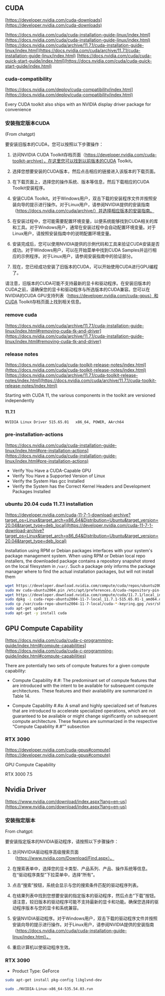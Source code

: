 
## CUDA

[https://developer.nvidia.com/cuda-downloads](https://developer.nvidia.com/cuda-downloads)

[https://docs.nvidia.com/cuda/cuda-installation-guide-linux/index.html](https://docs.nvidia.com/cuda/cuda-installation-guide-linux/index.html)
[https://docs.nvidia.com/cuda/archive/11.7.1/cuda-installation-guide-linux/index.html](https://docs.nvidia.com/cuda/archive/11.7.1/cuda-installation-guide-linux/index.html)
[https://docs.nvidia.com/cuda/cuda-quick-start-guide/index.html](https://docs.nvidia.com/cuda/cuda-quick-start-guide/index.html)

### cuda-compatibility

[https://docs.nvidia.com/deploy/cuda-compatibility/index.html](https://docs.nvidia.com/deploy/cuda-compatibility/index.html)

Every CUDA toolkit also ships with an NVIDIA display driver package for convenience

### 安装指定版本CUDA

(From chatgpt)

要安装旧版本的CUDA，您可以按照以下步骤操作：

1. 访问NVIDIA CUDA Toolkit存档页面（https://developer.nvidia.com/cuda-toolkit-archive），在这里您可以找到以前版本的CUDA Toolkit。

2. 选择您想要安装的CUDA版本，然后点击相应的链接进入该版本的下载页面。

3. 在下载页面上，选择您的操作系统、版本等信息，然后下载相应的CUDA Toolkit安装程序。

4. 安装CUDA Toolkit。对于Windows用户，双击下载的安装程序文件并按照安装向导的提示进行操作。对于Linux用户，请参阅NVIDIA提供的安装指南（https://docs.nvidia.com/cuda/archive/）并选择相应版本的安装指南。

5. 在安装过程中，您可能需要配置环境变量，以便系统能够找到CUDA相关的库和工具。对于Windows用户，通常在安装过程中会自动配置环境变量。对于Linux用户，请按照安装指南中的说明配置环境变量。

6. 安装完成后，您可以使用NVIDIA提供的示例代码和工具来验证CUDA安装是否成功。对于Windows用户，可以在开始菜单中找到CUDA Samples并运行相应的示例程序。对于Linux用户，请参阅安装指南中的验证部分。

7. 现在，您已经成功安装了旧版本的CUDA，可以开始使用CUDA进行GPU编程了。

请注意，旧版本的CUDA可能不支持最新的显卡和驱动程序。在安装旧版本的CUDA之前，请确保您的显卡和驱动程序与所选版本的CUDA兼容。您可以在NVIDIA的CUDA GPU支持列表（https://developer.nvidia.com/cuda-gpus）和CUDA Toolkit存档页面上找到相关信息。

### remove cuda

[https://docs.nvidia.com/cuda/archive/11.7.1/cuda-installation-guide-linux/index.html#removing-cuda-tk-and-driver](https://docs.nvidia.com/cuda/archive/11.7.1/cuda-installation-guide-linux/index.html#removing-cuda-tk-and-driver)

### release notes

[https://docs.nvidia.com/cuda/cuda-toolkit-release-notes/index.html](https://docs.nvidia.com/cuda/cuda-toolkit-release-notes/index.html)
[https://docs.nvidia.com/cuda/archive/11.7.1/cuda-toolkit-release-notes/index.html](https://docs.nvidia.com/cuda/archive/11.7.1/cuda-toolkit-release-notes/index.html)

Starting with CUDA 11, the various components in the toolkit are versioned independently

#### 11.7.1

```
NVIDIA Linux Driver	515.65.01	x86_64, POWER, AArch64
```

### pre-installation-actions

[https://docs.nvidia.com/cuda/cuda-installation-guide-linux/index.html#pre-installation-actions](https://docs.nvidia.com/cuda/cuda-installation-guide-linux/index.html#pre-installation-actions)

- Verify You Have a CUDA-Capable GPU
- Verify You Have a Supported Version of Linux
- Verify the System Has gcc Installed
- Verify the System has the Correct Kernel Headers and Development Packages Installed

### ubuntu 20.04 cuda 11.7.1 installation

[https://developer.nvidia.com/cuda-11-7-1-download-archive?target_os=Linux&target_arch=x86_64&Distribution=Ubuntu&target_version=20.04&target_type=deb_local](https://developer.nvidia.com/cuda-11-7-1-download-archive?target_os=Linux&target_arch=x86_64&Distribution=Ubuntu&target_version=20.04&target_type=deb_local)

Installation using RPM or Debian packages interfaces with your system's package management system. When using RPM or Debian local repo installers, the downloaded package contains a repository snapshot stored on the local filesystem in `/var/`. Such a package only informs the package manager where to find the actual installation packages, but will not install them

```bash
wget https://developer.download.nvidia.com/compute/cuda/repos/ubuntu2004/x86_64/cuda-ubuntu2004.pin
sudo mv cuda-ubuntu2004.pin /etc/apt/preferences.d/cuda-repository-pin-600
wget https://developer.download.nvidia.com/compute/cuda/11.7.1/local_installers/cuda-repo-ubuntu2004-11-7-local_11.7.1-515.65.01-1_amd64.deb
sudo dpkg -i cuda-repo-ubuntu2004-11-7-local_11.7.1-515.65.01-1_amd64.deb
sudo cp /var/cuda-repo-ubuntu2004-11-7-local/cuda-*-keyring.gpg /usr/share/keyrings/
sudo apt-get update
sudo apt-get -y install cuda
```

## GPU Compute Capability

[https://docs.nvidia.com/cuda/cuda-c-programming-guide/index.html#compute-capabilities](https://docs.nvidia.com/cuda/cuda-c-programming-guide/index.html#compute-capabilities)

There are potentially two sets of compute features for a given compute capability:

- Compute Capability #.#: The predominant set of compute features that are introduced with the intent to be available for subsequent compute architectures. These features and their availability are summarized in Table 14.

- Compute Capability #.#a: A small and highly specialized set of features that are introduced to accelerate specialized operations, which are not guaranteed to be available or might change significantly on subsequent compute architecture. These features are summarized in the respective “Compute Capability #.#”” subsection

### RTX 3090

[https://developer.nvidia.com/cuda-gpus#compute](https://developer.nvidia.com/cuda-gpus#compute)

GPU	Compute Capability

RTX 3000	7.5

## Nvidia Driver

[https://www.nvidia.com/download/index.aspx?lang=en-us](https://www.nvidia.com/download/index.aspx?lang=en-us)

### 安装指定版本

From chatgpt:

要安装指定版本的NVIDIA驱动程序，请按照以下步骤操作：

1. 访问NVIDIA驱动程序高级搜索页面（https://www.nvidia.com/Download/Find.aspx）。

2. 在搜索表单中，选择您的显卡类型、产品系列、产品、操作系统等信息。在“驱动程序类型”下拉菜单中，选择“所有”。

3. 点击“搜索”按钮，系统会显示与您的搜索条件匹配的驱动程序列表。

4. 在结果列表中找到您想要安装的指定版本的驱动程序，然后点击“下载”按钮。请注意，较旧版本的驱动程序可能不支持最新的显卡和功能。确保您选择的驱动程序版本与您的显卡和系统兼容。

5. 安装NVIDIA驱动程序。对于Windows用户，双击下载的驱动程序文件并按照安装向导的提示进行操作。对于Linux用户，请参阅NVIDIA提供的安装指南（https://docs.nvidia.com/cuda/cuda-installation-guide-linux/index.html）。

6. 重启计算机以使驱动程序生效。

### RTX 3090

- Product Type: GeForce

```bash
sudo apt-get install pkg-config libglvnd-dev

sudo ./NVIDIA-Linux-x86_64-535.54.03.run
```
